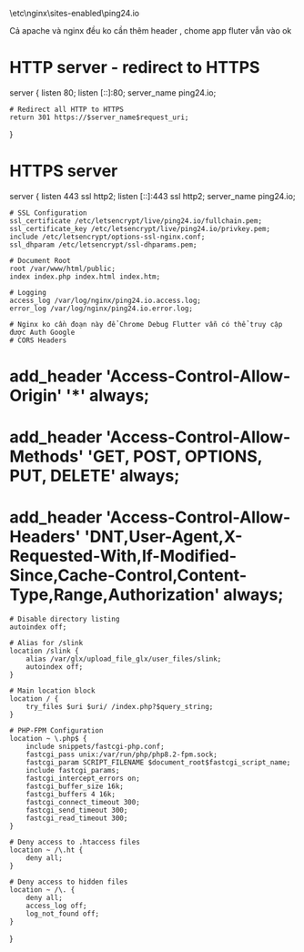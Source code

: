 \etc\nginx\sites-enabled\ping24.io

Cả apache và nginx đều ko cần thêm  header , chome app fluter vẫn vào ok

# HTTP server - redirect to HTTPS
server {
    listen 80;
    listen [::]:80;
    server_name ping24.io;

    # Redirect all HTTP to HTTPS
    return 301 https://$server_name$request_uri;
}

# HTTPS server
server {
    listen 443 ssl http2;
    listen [::]:443 ssl http2;
    server_name ping24.io;

    # SSL Configuration
    ssl_certificate /etc/letsencrypt/live/ping24.io/fullchain.pem;
    ssl_certificate_key /etc/letsencrypt/live/ping24.io/privkey.pem;
    include /etc/letsencrypt/options-ssl-nginx.conf;
    ssl_dhparam /etc/letsencrypt/ssl-dhparams.pem;

    # Document Root
    root /var/www/html/public;
    index index.php index.html index.htm;

    # Logging
    access_log /var/log/nginx/ping24.io.access.log;
    error_log /var/log/nginx/ping24.io.error.log;

	# Nginx ko cần đoạn này để Chrome Debug Flutter vẫn có thể truy cập được Auth Google
    # CORS Headers
#    add_header 'Access-Control-Allow-Origin' '*' always;
#    add_header 'Access-Control-Allow-Methods' 'GET, POST, OPTIONS, PUT, DELETE' always;
#    add_header 'Access-Control-Allow-Headers' 'DNT,User-Agent,X-Requested-With,If-Modified-Since,Cache-Control,Content-Type,Range,Authorization' always;

    # Disable directory listing
    autoindex off;

    # Alias for /slink
    location /slink {
        alias /var/glx/upload_file_glx/user_files/slink;
        autoindex off;
    }

    # Main location block
    location / {
        try_files $uri $uri/ /index.php?$query_string;
    }

    # PHP-FPM Configuration
    location ~ \.php$ {
        include snippets/fastcgi-php.conf;
        fastcgi_pass unix:/var/run/php/php8.2-fpm.sock;
        fastcgi_param SCRIPT_FILENAME $document_root$fastcgi_script_name;
        include fastcgi_params;
        fastcgi_intercept_errors on;
        fastcgi_buffer_size 16k;
        fastcgi_buffers 4 16k;
        fastcgi_connect_timeout 300;
        fastcgi_send_timeout 300;
        fastcgi_read_timeout 300;
    }

    # Deny access to .htaccess files
    location ~ /\.ht {
        deny all;
    }

    # Deny access to hidden files
    location ~ /\. {
        deny all;
        access_log off;
        log_not_found off;
    }


}
